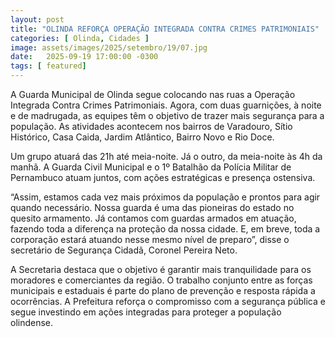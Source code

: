 ```yaml
---
layout: post
title: "OLINDA REFORÇA OPERAÇÃO INTEGRADA CONTRA CRIMES PATRIMONIAIS"
categories: [ Olinda, Cidades ]
image: assets/images/2025/setembro/19/07.jpg
date:   2025-09-19 17:00:00 -0300
tags: [ featured]
---
```

A Guarda Municipal de Olinda segue colocando nas ruas a Operação Integrada Contra Crimes Patrimoniais. Agora, com duas guarnições, à noite e de madrugada, as equipes têm o objetivo de trazer mais segurança para a população. As atividades acontecem nos bairros de Varadouro, Sítio Histórico, Casa Caida, Jardim Atlântico, Bairro Novo e Rio Doce.

Um grupo atuará das 21h até meia-noite. Já o outro, da meia-noite às 4h da manhã. A Guarda Civil Municipal e o 1º Batalhão da Polícia Militar de Pernambuco atuam juntos, com ações estratégicas e presença ostensiva.

“Assim, estamos cada vez mais próximos da população e prontos para agir quando necessário. Nossa guarda é uma das pioneiras do estado no quesito armamento. Já contamos com guardas armados em atuação, fazendo toda a diferença na proteção da nossa cidade. E, em breve, toda a corporação estará atuando nesse mesmo nível de preparo”, disse o secretário de Segurança Cidadã, Coronel Pereira Neto.

A Secretaria destaca que o objetivo é garantir mais tranquilidade para os moradores e comerciantes da região. O trabalho conjunto entre as forças municipais e estaduais é parte do plano de prevenção e resposta rápida a ocorrências. A Prefeitura reforça o compromisso com a segurança pública e segue investindo em ações integradas para proteger a população olindense.